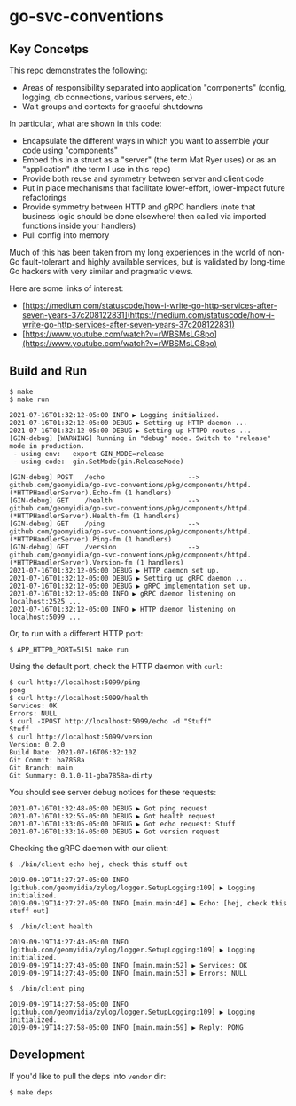 # go-svc-conventions

## Key Concetps

This repo demonstrates the following:

* Areas of responsibility separated into application "components" (config, logging, db connections, various servers, etc.)
* Wait groups and contexts for graceful shutdowns

In particular, what are shown in this code:

* Encapsulate the different ways in which you want to assemble your code using "components"
* Embed this in a struct as a "server" (the term Mat Ryer uses) or as an "application" (the term I use in this repo)
* Provide both reuse and symmetry between server and client code
* Put in place mechanisms that facilitate lower-effort, lower-impact future refactorings
* Provide symmetry between HTTP and gRPC handlers (note that business logic should be done elsewhere! then called via imported functions inside your handlers)
* Pull config into memory

Much of this has been taken from my long experiences in the world of non-Go fault-tolerant and highly available services, but is validated by long-time Go hackers with very similar and pragmatic views.

Here are some links of interest:

* [https://medium.com/statuscode/how-i-write-go-http-services-after-seven-years-37c208122831](https://medium.com/statuscode/how-i-write-go-http-services-after-seven-years-37c208122831)
* [https://www.youtube.com/watch?v=rWBSMsLG8po](https://www.youtube.com/watch?v=rWBSMsLG8po)

## Build and Run

```shell
$ make
$ make run
```

```
2021-07-16T01:32:12-05:00 INFO ▶ Logging initialized.
2021-07-16T01:32:12-05:00 DEBUG ▶ Setting up HTTP daemon ...
2021-07-16T01:32:12-05:00 DEBUG ▶ Setting up HTTPD routes ...
[GIN-debug] [WARNING] Running in "debug" mode. Switch to "release" mode in production.
 - using env:	export GIN_MODE=release
 - using code:	gin.SetMode(gin.ReleaseMode)

[GIN-debug] POST   /echo                     --> github.com/geomyidia/go-svc-conventions/pkg/components/httpd.(*HTTPHandlerServer).Echo-fm (1 handlers)
[GIN-debug] GET    /health                   --> github.com/geomyidia/go-svc-conventions/pkg/components/httpd.(*HTTPHandlerServer).Health-fm (1 handlers)
[GIN-debug] GET    /ping                     --> github.com/geomyidia/go-svc-conventions/pkg/components/httpd.(*HTTPHandlerServer).Ping-fm (1 handlers)
[GIN-debug] GET    /version                  --> github.com/geomyidia/go-svc-conventions/pkg/components/httpd.(*HTTPHandlerServer).Version-fm (1 handlers)
2021-07-16T01:32:12-05:00 DEBUG ▶ HTTP daemon set up.
2021-07-16T01:32:12-05:00 DEBUG ▶ Setting up gRPC daemon ...
2021-07-16T01:32:12-05:00 DEBUG ▶ gRPC implementation set up.
2021-07-16T01:32:12-05:00 INFO ▶ gRPC daemon listening on localhost:2525 ...
2021-07-16T01:32:12-05:00 INFO ▶ HTTP daemon listening on localhost:5099 ...
```

Or, to run with a different HTTP port:

```shell
$ APP_HTTPD_PORT=5151 make run 
```

Using the default port, check the HTTP daemon with `curl`:

```shell
$ curl http://localhost:5099/ping
pong
$ curl http://localhost:5099/health
Services: OK
Errors: NULL
$ curl -XPOST http://localhost:5099/echo -d "Stuff"
Stuff
$ curl http://localhost:5099/version
Version: 0.2.0
Build Date: 2021-07-16T06:32:10Z
Git Commit: ba7858a
Git Branch: main
Git Summary: 0.1.0-11-gba7858a-dirty
```

You should see server debug notices for these requests:

```
2021-07-16T01:32:48-05:00 DEBUG ▶ Got ping request
2021-07-16T01:32:55-05:00 DEBUG ▶ Got health request
2021-07-16T01:33:05-05:00 DEBUG ▶ Got echo request: Stuff
2021-07-16T01:33:16-05:00 DEBUG ▶ Got version request
```

Checking the gRPC daemon with our client:

```shell
$ ./bin/client echo hej, check this stuff out
```
```
2019-09-19T14:27:27-05:00 INFO [github.com/geomyidia/zylog/logger.SetupLogging:109] ▶ Logging initialized.
2019-09-19T14:27:27-05:00 INFO [main.main:46] ▶ Echo: [hej, check this stuff out]
```
```shell
$ ./bin/client health
```
```
2019-09-19T14:27:43-05:00 INFO [github.com/geomyidia/zylog/logger.SetupLogging:109] ▶ Logging initialized.
2019-09-19T14:27:43-05:00 INFO [main.main:52] ▶ Services: OK
2019-09-19T14:27:43-05:00 INFO [main.main:53] ▶ Errors: NULL
```
```shell
$ ./bin/client ping
```
```
2019-09-19T14:27:58-05:00 INFO [github.com/geomyidia/zylog/logger.SetupLogging:109] ▶ Logging initialized.
2019-09-19T14:27:58-05:00 INFO [main.main:59] ▶ Reply: PONG
```

## Development

If you'd like to pull the deps into `vendor` dir:

```shell
$ make deps
```
